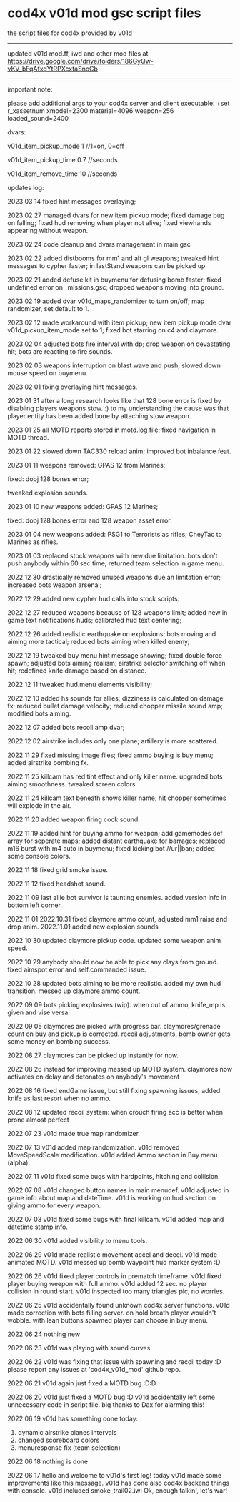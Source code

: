 # cod4x v01d mod gsc script files

the script files for cod4x provided by v01d

-------------------------------------------

updated v01d mod.ff, iwd and other mod files at https://drive.google.com/drive/folders/186GyQw-vKV_bFqAfxdYtRPXcxtaSnoCb

-------------------------------------------

important note:

please add additional args to your cod4x server and client executable:
+set r_xassetnum xmodel=2300 material=4096 weapon=256 loaded_sound=2400

dvars:

v01d_item_pickup_mode 1 //1=on, 0=off

v01d_item_pickup_time 0.7 //seconds

v01d_item_remove_time 10 //seconds


updates log:

2023 03 14
fixed hint messages overlaying;

2023 02 27
managed dvars for new item pickup mode;
fixed damage bug on falling;
fixed hud removing when player not alive;
fixed viewhands appearing without weapon.

2023 02 24
code cleanup and dvars management in main.gsc

2023 02 22
added distbooms for mm1 and alt gl weapons;
tweaked hint messages to cypher faster;
in lastStand weapons can be picked up.

2023 02 21
added defuse kit in buymenu for defusing bomb faster;
fixed undefined error on _missions.gsc;
dropped weapons moving into ground.

2023 02 19
added dvar v01d_maps_randomizer to turn on/off;
map randomizer, set default to 1.

2023 02 12
made workaround with item pickup;
new item pickup mode dvar v01d_pickup_item_mode set to 1;
fixed bot starring on c4 and claymore.

2023 02 04
adjusted bots fire interval with dp;
drop weapon on devastating hit;
bots are reacting to fire sounds.

2023 02 03
weapons interruption on blast wave and push;
slowed down mouse speed on buymenu.

2023 02 01
fixing overlaying hint messages.

2023 01 31
after a long research looks like
that 128 bone error is fixed by
disabling players weapons stow. :)
to my understanding the cause was
that player entity has been added 
bone by attaching stow weapon.

2023 01 25
all MOTD reports stored in motd.log file;
fixed navigation in MOTD thread.

2023 01 22
slowed down TAC330 reload anim;
improved bot inbalance feat.

2023 01 11
weapons removed:
GPAS 12 from Marines;

fixed:
dobj 128 bones error;

tweaked explosion sounds.

2023 01 10
new weapons added:
GPAS 12 Marines;

fixed:
dobj 128 bones error and 128 weapon asset error.

2023 01 04
new weapons added:
PSG1 to Terrorists as rifles;
CheyTac to Marines as rifles.

2023 01 03
replaced stock weapons with new due limitation.
bots don't push anybody within 60.sec time;
returned team selection in game menu.

2022 12 30
drastically removed unused weapons 
due an limitation error;
increased bots weapon arsenal;

2022 12 29
added new cypher hud calls into stock scripts.

2022 12 27
reduced weapons because of 128 weapons limit;
added new in game text notifications huds;
calibrated hud text centering;

2022 12 26
added realistic earthquake on explosions;
bots moving and aiming more tactical;
reduced bots aiming when killed enemy;

2022 12 19
tweaked buy menu hint message showing;
fixed double force spawn;
adjusted bots aiming realism;
airstrike selector switching off when hit;
redefined knife damage based on distance.

2022 12 11
tweaked hud.menu elements visibility;

2022 12 10
added hs sounds for allies;
dizziness is calculated on damage fx;
reduced bullet damage velocity;
reduced chopper missile sound amp;
modified bots aiming.

2022 12 07
added bots recoil amp dvar;

2022 12 02
airstrike includes only one plane;
artillery is more scattered.

2022 11 29
fixed missing image files;
fixed ammo buying is buy menu;
added airstrike bombing fx.

2022 11 25
killcam has red tint effect and only killer name.
upgraded bots aiming smoothness.
tweaked screen colors.

2022 11 24
killcam text beneath shows killer name;
hit chopper sometimes will explode in the air.

2022 11 20
added weapon firing cock sound.

2022 11 19
added hint for buying ammo for weapon;
add gamemodes def array for seperate maps;
added distant earthquake for barrages;
replaced m16 burst with m4 auto in buymenu;
fixed kicking bot //ur||ban\;
added some console colors.

2022 11 18
fixed grid smoke issue.

2022 11 12
fixed headshot sound.

2022 11 09
last allie bot survivor is taunting enemies.
added version info in bottom left corner.

2022 11 01
2022.10.31 fixed claymore ammo count,
adjusted mm1 raise and drop anim.
2022.11.01 added new explosion sounds

2022 10 30
updated claymore pickup code.
updated some weapon anim speed.

2022 10 29
anybody should now be able to pick any clays from ground.
fixed aimspot error and self.commanded issue.

2022 10 28
updated bots aiming to be more realistic.
added my own hud transition.
messed up claymore ammo count.

2022 09 09
bots picking explosives (wip).
when out of ammo, knife_mp is given and vise versa.

2022 09 05
claymores are picked with progress bar.
claymores/grenade count on buy and pickup is corrected.
recoil adjustments.
bomb owner gets some money on bombing success.

2022 08 27
claymores can be picked up instantly for now.

2022 08 26
instead for improving messed up MOTD system.
claymores now activates on delay and
detonates on anybody's movement

2022 08 16
fixed endGame issue, but
still fixing spawning issues,
added knife as last resort when no ammo.

2022 08 12
updated recoil system:
when crouch firing acc is better
when prone   almost perfect

2022 07 23
v01d made true map randomizer.

2022 07 13
v01d added map randomization.
v01d removed MoveSpeedScale modification.
v01d added Ammo section in Buy menu (alpha).

2022 07 11
v01d fixed some bugs with hardpoints,
hitching and collision.

2022 07 08
v01d changed button names in main menudef.
v01d adjusted in game info about map and dateTime.
v01d is working on hud section on giving ammo for every weapon.

2022 07 03
v01d fixed some bugs with final killcam.
v01d added map and datetime stamp info.

2022 06 30
v01d added visibility to menu tools.

2022 06 29
v01d made realistic movement accel and decel.
v01d made animated MOTD.
v01d messed up bomb waypoint hud marker system :D

2022 06 26
v01d fixed player controls in prematch timeframe.
v01d fixed player buying weepon with full ammo.
v01d added 12 sec. no player collision in round start.
v01d inspected too many triangles pic, no worries.

2022 06 25
v01d accidentally found unknown cod4x server functions.
v01d made correction with bots filling server.
on hold breath player wouldn't wobble.
with lean buttons spawned player can choose in buy menu.

2022 06 24
nothing new

2022 06 23
v01d was playing with sound curves

2022 06 22
v01d was fixing that issue with spawning and recoil today :D
please report any issues at 'cod4x_v01d_mod' github repo.

2022 06 21
v01d again just fixed a MOTD bug :D:D

2022 06 20
v01d just fixed a MOTD bug :D
v01d accidentally left some
unnecessary code in script file.
big thanks to Dax for alarming this!

2022 06 19
v01d has something done today:
1. dynamic airstrike planes intervals
2. changed scoreboard colors
3. menuresponse fix (team selection)

2022 06 18
nothing is done

2022 06 17
hello and welcome to v01d's first log!
today v01d made some improvements like this message.
v01d has done also cod4x backend things with console.
v01d included smoke_trail02.iwi
Ok, enough talkin', let's war!
